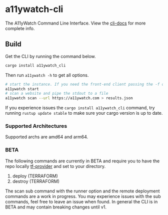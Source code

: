 # a11ywatch-cli

The A11yWatch Command Line Interface. View the [cli-docs](https://docs.a11ywatch.com/documentation/cli/) for more complete info.

## Build

Get the CLI by running the command below.

```sh
cargo install a11ywatch_cli
```

Then run `a11ywatch -h` to get all options.

```sh
# start the instance. If you need the front-end client passing the -f option [min of 2.25 gb of memory required alloc to docker resource]
a11ywatch start
# scan a website and pipe the stdout to a file
a11ywatch scan --url https://a11ywatch.com > results.json
```

If you experience issues the `cargo install a11ywatch_cli` command, try running `rustup update stable` to make sure your cargo version is up to date.

### Supported Architectures

Supported archs are amd64 and arm64.

### BETA

The following commands are currently in BETA and require you to have the repo locally [tf-provider](https://github.com/A11yWatch/terraform-provider) and set to your directory.

1. deploy (TERRAFORM)
1. destroy (TERRAFORM)

The scan sub command with the runner option and the remote deployment commands are a work in progress. You may experience issues with the sub commands, feel free to leave an issue when found. In general the CLI is in BETA and may contain breaking changes until v1.
